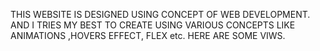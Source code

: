 THIS WEBSITE IS DESIGNED USING CONCEPT OF WEB DEVELOPMENT. AND I TRIES MY BEST TO CREATE USING VARIOUS CONCEPTS LIKE ANIMATIONS ,HOVERS EFFECT, FLEX etc. 
HERE ARE SOME VIWS.
